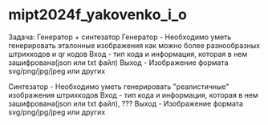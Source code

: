 # mipt2024f_yakovenko_i_o

Задача: Генератор + синтезатор
Генератор - Необходимо уметь генерировать эталонные изображения как можно более разнообразных штрихкодов и qr кодов
Вход - тип кода и информация, которая в нем зашифрована(json или txt файл)
Выход - Изображение формата svg/png/jpg/jpeg или других

Синтезатор - Необходимо уметь генерировать "реалистичные" изображения штрихкодов
Вход - тип кода и информация, которая в нем зашифрована(json или txt файл), ???
Выход - Изображение формата svg/png/jpg/jpeg или других
